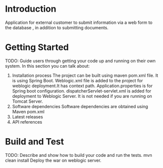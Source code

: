 # Introduction
Application for external customer to submit information via  a web form to the database , in addition to submitting documents.

# Getting Started
TODO: Guide users through getting your code up and running on their own system. In this section you can talk about:
1.	Installation process 
    The project can be built using maven pom.xml file. It is using Spring Boot. 
    Weblogic.xml file is added to the project for weblogic deployment.It has context path. 
    Application.properties is for Spring boot configuration. 
    dispatcherServlet-servlet.xml is added for deployment to Weblogic Server. It is not needed if you are running on Tomcat Server.
2.	Software dependencies
    Software dependencies are obtained using Maven pom.xml
3.	Latest releases
4.	API references

# Build and Test
TODO: Describe and show how to build your code and run the tests. 
mvn clean install 
Deploy the war on weblogic server.


